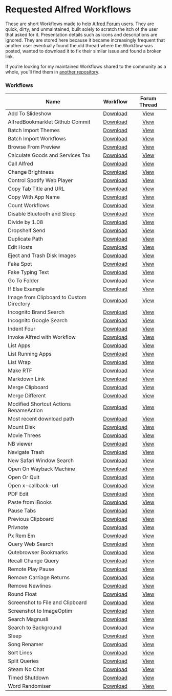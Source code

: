 # Requested Alfred Workflows

These are short Workflows made to help [Alfred Forum](https://www.alfredforum.com/) users. They are quick, dirty, and unmaintained, built solely to scratch the itch of the user that asked for it. Presentation details such as icons and descriptions are ignored. They are stored here because it became increasingly frequent that another user eventually found the old thread where the Workflow was posted, wanted to download it to fix their similar issue and found a broken link.

If you’re looking for my maintained Workflows shared to the community as a whole, you’ll find them in [another repository](https://github.com/vitorgalvao/alfred-workflows/).

### Workflows

<!-- BEGIN WORKFLOWS TABLE -->
| Name | Workflow | Forum Thread |
| --- | :---: | :---: |
| Add To Slideshow | [Download](https://raw.githubusercontent.com/vitorgalvao/requested-alfred-workflows/master/Workflows/Add%20To%20Slideshow.alfredworkflow) | [View](https://www.alfredforum.com/topic/11758-help-converting-a-keyboard-maestro-macro-into-a-workflow/) |
| AlfredBookmarklet Github Commit | [Download](https://raw.githubusercontent.com/vitorgalvao/requested-alfred-workflows/master/Workflows/AlfredBookmarklet%20Github%20Commit.alfredworkflow) | [View](https://www.alfredforum.com/topic/11833-how-to-write-an-alfred-workflow-to-go-to-bottom-of-github-page-and-click-commit-changes-button/) |
| Batch Import Themes | [Download](https://raw.githubusercontent.com/vitorgalvao/requested-alfred-workflows/master/Workflows/Batch%20Import%20Themes.alfredworkflow) | [View](https://www.alfredforum.com/topic/2531-batch-workflowtheme-importing/?tab=comments#comment-87886) |
| Batch Import Workflows | [Download](https://raw.githubusercontent.com/vitorgalvao/requested-alfred-workflows/master/Workflows/Batch%20Import%20Workflows.alfredworkflow) | [View](https://www.alfredforum.com/topic/2531-batch-workflowtheme-importing/) |
| Browse From Preview | [Download](https://raw.githubusercontent.com/vitorgalvao/requested-alfred-workflows/master/Workflows/Browse%20From%20Preview.alfredworkflow) | [View](https://www.alfredforum.com/topic/12275-moving-files-opened-in-preview/) |
| Calculate Goods and Services Tax | [Download](https://raw.githubusercontent.com/vitorgalvao/requested-alfred-workflows/master/Workflows/Calculate%20Goods%20and%20Services%20Tax.alfredworkflow) | [View](https://www.alfredforum.com/topic/17490-how-can-i-create-a-keyword-workflow-to-calculate-gst/) |
| Call Alfred | [Download](https://raw.githubusercontent.com/vitorgalvao/requested-alfred-workflows/master/Workflows/Call%20Alfred.alfredworkflow) | [View](https://www.alfredforum.com/topic/17449-opening-problem-on-monterey-after-clicking-on-password-field/) |
| Change Brightness | [Download](https://raw.githubusercontent.com/vitorgalvao/requested-alfred-workflows/master/Workflows/Change%20Brightness.alfredworkflow) | [View](https://www.alfredforum.com/topic/12176-screen-brightness-adjustment/) |
| Control Spotify Web Player | [Download](https://raw.githubusercontent.com/vitorgalvao/requested-alfred-workflows/master/Workflows/Control%20Spotify%20Web%20Player.alfredworkflow) | [View](https://www.alfredforum.com/topic/13945-spotify-web-player-control-via-keyboard-shortcuts-via-alfred/) |
| Copy Tab Title and URL | [Download](https://raw.githubusercontent.com/vitorgalvao/requested-alfred-workflows/master/Workflows/Copy%20Tab%20Title%20and%20URL.alfredworkflow) | [View](https://www.alfredforum.com/topic/17586-copy-title-link-of-youtube-video/) |
| Copy With App Name | [Download](https://raw.githubusercontent.com/vitorgalvao/requested-alfred-workflows/master/Workflows/Copy%20With%20App%20Name.alfredworkflow) | [View](https://www.alfredforum.com/topic/14496-clipboard-history-source-application-in-workflow-output/) |
| Count Workflows | [Download](https://raw.githubusercontent.com/vitorgalvao/requested-alfred-workflows/master/Workflows/Count%20Workflows.alfredworkflow) | [View](https://www.alfredforum.com/topic/17963-support-count-of-workflow/) |
| Disable Bluetooth and Sleep | [Download](https://raw.githubusercontent.com/vitorgalvao/requested-alfred-workflows/master/Workflows/Disable%20Bluetooth%20and%20Sleep.alfredworkflow) | [View](https://www.alfredforum.com/topic/17806-customize-the-sleep-command/) |
| Divide by 1.08 | [Download](https://raw.githubusercontent.com/vitorgalvao/requested-alfred-workflows/master/Workflows/Divide%20by%201.08.alfredworkflow) | [View](https://www.alfredforum.com/topic/17158-simple-math-formula-help/) |
| Dropshelf Send | [Download](https://raw.githubusercontent.com/vitorgalvao/requested-alfred-workflows/master/Workflows/Dropshelf%20Send.alfredworkflow) | [View](https://www.alfredforum.com/topic/5051-send-to-dropshelf/) |
| Duplicate Path | [Download](https://raw.githubusercontent.com/vitorgalvao/requested-alfred-workflows/master/Workflows/Duplicate%20Path.alfredworkflow) | [View](https://www.alfredforum.com/topic/16114-workflow-to-duplicate-a-file/) |
| Edit Hosts | [Download](https://raw.githubusercontent.com/vitorgalvao/requested-alfred-workflows/master/Workflows/Edit%20Hosts.alfredworkflow) | [View](https://www.alfredforum.com/topic/12292-modify-host-files/) |
| Eject and Trash Disk Images | [Download](https://github.com/alfredapp/updated-third-party-python2-workflows/raw/main/Workflows/Eject%20and%20Trash%20Disk%20Images.alfredworkflow) | [View](https://www.alfredforum.com/topic/9684-workflow-to-eject-disk-image-and-trash-dmg-after-software-install/) |
| Fake Spot | [Download](https://raw.githubusercontent.com/vitorgalvao/requested-alfred-workflows/master/Workflows/Fake%20Spot.alfredworkflow) | [View](https://www.alfredforum.com/topic/12344-fakespot-script/) |
| Fake Typing Text | [Download](https://raw.githubusercontent.com/vitorgalvao/requested-alfred-workflows/master/Workflows/Fake%20Typing%20Text.alfredworkflow) | [View](https://www.alfredforum.com/topic/17984-pasteinsert-textsnippets-without-using-the-clipboard-in-remote-desktop-rdp/) |
| Go To Folder | [Download](https://raw.githubusercontent.com/vitorgalvao/requested-alfred-workflows/master/Workflows/Go%20To%20Folder.alfredworkflow) | [View](https://www.alfredforum.com/topic/17978-set-a-hotkey-to-launch-a-specific-folder-using-finders-go-to-folder-command/) |
| If Else Example | [Download](https://raw.githubusercontent.com/vitorgalvao/requested-alfred-workflows/master/Workflows/If%20Else%20Example.alfredworkflow) | [View](https://www.alfredforum.com/topic/11655-if-no-filter-matches-do-this-else/) |
| Image from Clipboard to Custom Directory | [Download](https://raw.githubusercontent.com/vitorgalvao/requested-alfred-workflows/master/Workflows/Image%20from%20Clipboard%20to%20Custom%20Directory.alfredworkflow) | [View](https://www.alfredforum.com/topic/18277-is-it-possible-to-create-a-workflow-that-takes-a-copied-image-from-clipboard-gives-it-a-name-and-saves-it-to-a-specific-folder-on-the-disk/) |
| Incognito Brand Search | [Download](https://raw.githubusercontent.com/vitorgalvao/requested-alfred-workflows/master/Workflows/Incognito%20Brand%20Search.alfredworkflow) | [View](https://www.alfredforum.com/topic/12135-three-keywords-search-in-private-window/) |
| Incognito Google Search | [Download](https://raw.githubusercontent.com/vitorgalvao/requested-alfred-workflows/master/Workflows/Incognito%20Google%20Search.alfredworkflow) | [View](https://www.alfredforum.com/topic/12748-private-search-on-google/) |
| Indent Four | [Download](https://raw.githubusercontent.com/vitorgalvao/requested-alfred-workflows/master/Workflows/Indent%20Four.alfredworkflow) | [View](https://www.alfredforum.com/topic/12145-paste-with-indent/) |
| Invoke Alfred with Workflow | [Download](https://raw.githubusercontent.com/vitorgalvao/requested-alfred-workflows/master/Workflows/Invoke%20Alfred%20with%20Workflow.alfredworkflow) | [View](https://www.alfredforum.com/topic/18059-how-to-replace-alfred’s-default-results-with-a-workflow/) |
| List Apps | [Download](https://raw.githubusercontent.com/vitorgalvao/requested-alfred-workflows/master/Workflows/List%20Apps.alfredworkflow) | [View](https://www.alfredforum.com/topic/17247-is-spotlight-required-for-apps-only/) |
| List Running Apps | [Download](https://raw.githubusercontent.com/vitorgalvao/requested-alfred-workflows/master/Workflows/List%20Running%20Apps.alfredworkflow) | [View](https://www.alfredforum.com/topic/17975-option-to-show-notification-badges-for-app-icons/) |
| List Wrap | [Download](https://raw.githubusercontent.com/vitorgalvao/requested-alfred-workflows/master/Workflows/List%20Wrap.alfredworkflow) | [View](https://www.alfredforum.com/topic/11662-wrap-plain-text-into-html-tags-unmarked-and-marked-list/) |
| Make RTF | [Download](https://raw.githubusercontent.com/vitorgalvao/requested-alfred-workflows/master/Workflows/Make%20RTF.alfredworkflow) | [View](https://www.alfredforum.com/topic/2957-newfile-%E2%80%94-creates-a-new-file-in-the-current-finder-directory/) |
| Markdown Link | [Download](https://raw.githubusercontent.com/vitorgalvao/requested-alfred-workflows/master/Workflows/Markdown%20Link.alfredworkflow) | [View](https://www.alfredforum.com/topic/16289-how-to-set-up-a-keyboard-shortcut-for-turning-selected-text-into-a-markdown-link/) |
| Merge Clipboard | [Download](https://raw.githubusercontent.com/vitorgalvao/requested-alfred-workflows/master/Workflows/Merge%20Clipboard.alfredworkflow) | [View](https://www.alfredforum.com/topic/13952-append-clipboard-customizable-key-shortcut/) |
| Merge Different | [Download](https://raw.githubusercontent.com/vitorgalvao/requested-alfred-workflows/master/Workflows/Merge%20Different.alfredworkflow) | [View](https://www.alfredforum.com/topic/12077-changing-merge-clipboard-shortcut/) |
| Modified Shortcut Actions RenameAction | [Download](https://raw.githubusercontent.com/vitorgalvao/requested-alfred-workflows/master/Workflows/Modified%20Shortcut%20Actions%20RenameAction.alfredworkflow) | [View](https://www.alfredforum.com/topic/17463-create-a-rename-filefolder-universal-action-within-alfred/) |
| Most recent download path | [Download](https://raw.githubusercontent.com/vitorgalvao/requested-alfred-workflows/master/Workflows/Most%20recent%20download%20path.alfredworkflow) | [View](https://www.alfredforum.com/topic/17559-copy-the-contents-of-the-most-recently-downloaded-file-to-clipboard/) |
| Mount Disk | [Download](https://raw.githubusercontent.com/vitorgalvao/requested-alfred-workflows/master/Workflows/Mount%20Disk.alfredworkflow) | [View](https://www.alfredforum.com/topic/16328-workflow-to-mount-volumes/) |
| Movie Threes | [Download](https://raw.githubusercontent.com/vitorgalvao/requested-alfred-workflows/master/Workflows/Movie%20Threes.alfredworkflow) | [View](https://www.alfredforum.com/topic/12339-websearch-with-multiple-urls-one-query/) |
| NB viewer | [Download](https://raw.githubusercontent.com/vitorgalvao/requested-alfred-workflows/master/Workflows/NB%20Viewer.alfredworkflow) | [View](https://www.alfredforum.com/topic/11847-workflow-to-render-github-ipynb-files-nicely-using-nbviewer/) |
| Navigate Trash | [Download](https://raw.githubusercontent.com/vitorgalvao/requested-alfred-workflows/master/Workflows/Navigate%20Trash.alfredworkflow) | [View](https://www.alfredforum.com/topic/15868-trash-folder-allow-browse-put-back-definitely-delete-from-alfred-search-bar/) |
| New Safari Window Search | [Download](https://raw.githubusercontent.com/vitorgalvao/requested-alfred-workflows/master/Workflows/New%20Safari%20Window%20Search.alfredworkflow) | [View](https://www.alfredforum.com/topic/17265-is-there-a-way-to-open-google-search-in-a-new-window-instead-of-tab-in-safari/) |
| Open On Wayback Machine | [Download](https://raw.githubusercontent.com/vitorgalvao/requested-alfred-workflows/master/Workflows/Open%20On%20Wayback%20Machine.alfredworkflow) | [View](https://www.alfredforum.com/topic/15887-need-assistance-producing-a-workflow/) |
| Open Or Quit | [Download](https://raw.githubusercontent.com/vitorgalvao/requested-alfred-workflows/master/Workflows/Open%20Or%20Quit.alfredworkflow) | [View](https://www.alfredforum.com/topic/15082-ive-set-up-a-workflow-so-that-when-i-use-a-keyword-two-applications-open-how-can-i-set-it-up-so-if-i-type-the-same-keyword-but-the-two-applications-are-already-open-the-applications-quit-instead/) |
| Open x-callback-url | [Download](https://raw.githubusercontent.com/vitorgalvao/requested-alfred-workflows/master/Workflows/Open%20x-callback-url.alfredworkflow) | [View](https://www.alfredforum.com/topic/12768-mishandling-of-x-devonthink-item-urls/) |
| PDF Edit | [Download](https://raw.githubusercontent.com/vitorgalvao/requested-alfred-workflows/master/Workflows/PDF%20Edit.alfredworkflow) | [View](https://www.alfredforum.com/topic/11944-pdf-metadata-editor/) |
| Paste from iBooks | [Download](https://raw.githubusercontent.com/vitorgalvao/requested-alfred-workflows/master/Workflows/Paste%20from%20iBooks.alfredworkflow) | [View](https://www.alfredforum.com/topic/9696-workflow-strip-citation-from-ibooks-selection-and-append-to-text-file/?tab=comments#comment-89537) |
| Pause Tabs | [Download](https://raw.githubusercontent.com/vitorgalvao/requested-alfred-workflows/master/Workflows/Pause%20Tabs.alfredworkflow) | [View](https://www.alfredforum.com/topic/17575-is-there-a-pause-all-alfred-workflow/) |
| Previous Clipboard | [Download](https://raw.githubusercontent.com/vitorgalvao/requested-alfred-workflows/master/Workflows/Previous%20Clipboard.alfredworkflow) | [View](https://www.alfredforum.com/topic/13589-script-filter-choose-from-recent-clipboard-history-items/) |
| Privnote | [Download](https://raw.githubusercontent.com/vitorgalvao/requested-alfred-workflows/master/Workflows/Privnote.alfredworkflow) | [View](https://www.alfredforum.com/topic/13699-i-am-looking-for-someone-who-can-create-workflow-on-my-list/) |
| Px Rem Em | [Download](https://raw.githubusercontent.com/vitorgalvao/requested-alfred-workflows/master/Workflows/Px%20Rem%20Em.alfredworkflow) | [View](https://www.alfredforum.com/topic/12340-calculate-px-to-rem-and-em/) |
| Query Web Search | [Download](https://raw.githubusercontent.com/vitorgalvao/requested-alfred-workflows/master/Workflows/Query%20Web%20Search.alfredworkflow) | [View](https://www.alfredforum.com/topic/13982-create-hotkey-workflow-for-when-alfred-is-open-or-try-to-match-spotlight/) |
| Qutebrowser Bookmarks | [Download](https://raw.githubusercontent.com/vitorgalvao/requested-alfred-workflows/master/Workflows/Qutebrowser%20Bookmarks.alfredworkflow) | [View](https://www.alfredforum.com/topic/12104-open-url-from-flat-bookmarks-file-qutebrowser/) |
| Recall Change Query | [Download](https://raw.githubusercontent.com/vitorgalvao/requested-alfred-workflows/master/Workflows/Recall%20Change%20Query.alfredworkflow) | [View](https://www.alfredforum.com/topic/12753-option-suffixes-instead-of-prefixes/) |
| Remote Play Pause | [Download](https://raw.githubusercontent.com/vitorgalvao/requested-alfred-workflows/master/Workflows/Remote%20Play%20Pause.alfredworkflow) | [View](https://www.alfredforum.com/topic/17579-alfred-remote-pause-button/) |
| Remove Carriage Returns | [Download](https://raw.githubusercontent.com/vitorgalvao/requested-alfred-workflows/master/Workflows/Remove%20Carriage%20Returns.alfredworkflow) | [View](https://www.alfredforum.com/topic/17948-select-text-in-obsidian-as-input-to-script/) |
| Remove Newlines | [Download](https://raw.githubusercontent.com/vitorgalvao/requested-alfred-workflows/master/Workflows/Remove%20Newlines.alfredworkflow) | [View](https://www.alfredforum.com/topic/11858-how-to-remove-returns-from-clipboard/) |
| Round Float | [Download](https://raw.githubusercontent.com/vitorgalvao/requested-alfred-workflows/master/Workflows/Round%20Float.alfredworkflow) | [View](https://www.alfredforum.com/topic/12772-a-simple-question-about-python/) |
| Screenshot to File and Clipboard | [Download](https://raw.githubusercontent.com/vitorgalvao/requested-alfred-workflows/master/Workflows/Screenshot%20to%20File%20and%20Clipboard.alfredworkflow) | [View](https://www.alfredforum.com/topic/17900-screenshots-for-a-beginner/) |
| Screenshot to ImageOptim | [Download](https://raw.githubusercontent.com/vitorgalvao/requested-alfred-workflows/master/Workflows/Screenshot%20to%20ImageOptim.alfredworkflow) | [View](https://www.alfredforum.com/topic/17804-process-screenshots-w-imageoptim/) |
| Search Magnusli | [Download](https://raw.githubusercontent.com/vitorgalvao/requested-alfred-workflows/master/Workflows/Search%20Magnusli.alfredworkflow) | [View](https://www.alfredforum.com/topic/11701-newbie-web-search-without-http-links/) |
| Search to Background | [Download](https://raw.githubusercontent.com/vitorgalvao/requested-alfred-workflows/master/Workflows/Search%20to%20Background.alfredworkflow) | [View](https://www.alfredforum.com/topic/11783-run-browser-web-search-in-the-background/?tab=comments#comment-73186) |
| Sleep | [Download](https://raw.githubusercontent.com/vitorgalvao/requested-alfred-workflows/master/Workflows/Sleep.alfredworkflow) | [View](https://www.alfredforum.com/topic/17560-sleep-system-command-doesnt-work/) |
| Song Renamer | [Download](https://raw.githubusercontent.com/vitorgalvao/requested-alfred-workflows/master/Workflows/Song%20Renamer.alfredworkflow) | [View](https://www.alfredforum.com/topic/12137-rename-file-using-its-parent-directory-name/) |
| Sort Lines | [Download](https://raw.githubusercontent.com/vitorgalvao/requested-alfred-workflows/master/Workflows/Sort%20Lines.alfredworkflow) | [View](https://www.alfredforum.com/topic/11588-sort-selected-lines-of-text-alphabetically/) |
| Split Queries | [Download](https://raw.githubusercontent.com/vitorgalvao/requested-alfred-workflows/master/Workflows/Split%20Queries.alfredworkflow) | [View](https://www.alfredforum.com/topic/17705-servicenow-queries/) |
| Steam No Chat | [Download](https://raw.githubusercontent.com/vitorgalvao/requested-alfred-workflows/master/Workflows/Steam%20No%20Chat.alfredworkflow) | [View](https://www.alfredforum.com/topic/11762-best-way-to-launch-application-with-params-from-alfred/) |
| Timed Shutdown | [Download](https://raw.githubusercontent.com/vitorgalvao/requested-alfred-workflows/master/Workflows/Timed%20Shutdown.alfredworkflow) | [View](https://www.alfredforum.com/topic/14440-schedule-shutdown/) |
| Word Randomiser | [Download](https://raw.githubusercontent.com/vitorgalvao/requested-alfred-workflows/master/Workflows/Word%20Randomiser.alfredworkflow) | [View](https://www.alfredforum.com/topic/17484-word-randomizerscrambler-feature/) |
<!-- END WORKFLOWS TABLE -->
